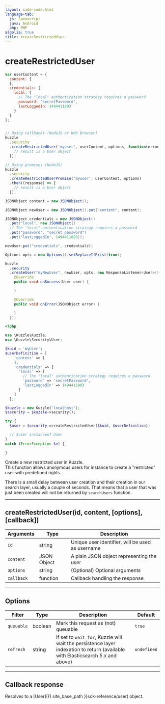 ```yaml
---
layout: side-code.html
language-tab:
  js: Javascript
  java: Android
  php: PHP
algolia: true
title: createRestrictedUser
---
```


# createRestrictedUser

```js
var userContent = {
  content: {
  },
  credentials: {
    local: {
      // The "local" authentication strategy requires a password
      password: 'secretPassword',
      lastLoggedIn: 1494411803
    }
  }
};


// Using callbacks (NodeJS or Web Browser)
kuzzle
  .security
  .createRestrictedUser('myuser', userContent, options, function(error, response) {
    // result is a User object
  });

// Using promises (NodeJS)
kuzzle
  .security
  .createRestrictedUserPromise('myuser', userContent, options)
  .then((response) => {
    // result is a User object
  });
```

```java
JSONObject content = new JSONObject();

JSONObject newUser = new JSONObject().put("content", content);

JSONObject credentials = new JSONObject()
  .put("local", new JSONObject()
  // The "local" authentication strategy requires a password
  .put("password", "secret password")
  .put("lastLoggedIn", 1494411803));

newUser.put("credentials", credentials);

Options opts = new Options().setReplaceIfExist(true);

kuzzle
  .security
  .createUser("myNewUser", newUser, opts, new ResponseListener<User>() {
    @Override
    public void onSuccess(User user) {

    }

    @Override
    public void onError(JSONObject error) {

    }
  });
```

```php
<?php

use \Kuzzle\Kuzzle;
use \Kuzzle\Security\User;

$kuid = 'myUser';
$userDefinition = [
    'content' => [
    ],
    'credentials' => [
      'local' => [
        // The "local" authentication strategy requires a password
        'password' => 'secretPassword',
        'lastLoggedIn' => 1494411803
      ]
    ]
  ];

$kuzzle = new Kuzzle('localhost');
$security = $kuzzle->security();

try {
  $user = $security->createRestrictedUser($kuid, $userDefinition);

  // $user instanceof User
}
catch (ErrorException $e) {

}
```

Create a new restricted user in Kuzzle.  
This function allows anonymous users for instance to create a "restricted" user with predefined rights.

<aside class="notice">
There is a small delay between user creation and their creation in our search layer, usually a couple of seconds.
That means that a user that was just been created will not be returned by <code>searchUsers</code> function.
</aside>

---

## createRestrictedUser(id, content, [options], [callback])

| Arguments | Type | Description |
|---------------|---------|----------------------------------------|
| ``id`` | string | Unique user identifier, will be used as username |
| ``content`` | JSON Object | A plain JSON object representing the user |
| ``options`` | string | (Optional) Optional arguments |
| ``callback`` | function | Callback handling the response |

---

## Options

| Filter | Type | Description | Default |
|---------------|---------|----------------------------------------|---------|
| ``queuable`` | boolean | Mark this request as (not) queuable | ``true`` |
| ``refresh`` | string | If set to ``wait_for``, Kuzzle will wait the persistence layer indexation to return (available with Elasticsearch 5.x and above) | ``undefined`` |

---

## Callback response

Resolves to a [User]({{ site_base_path }}sdk-reference/user) object.
